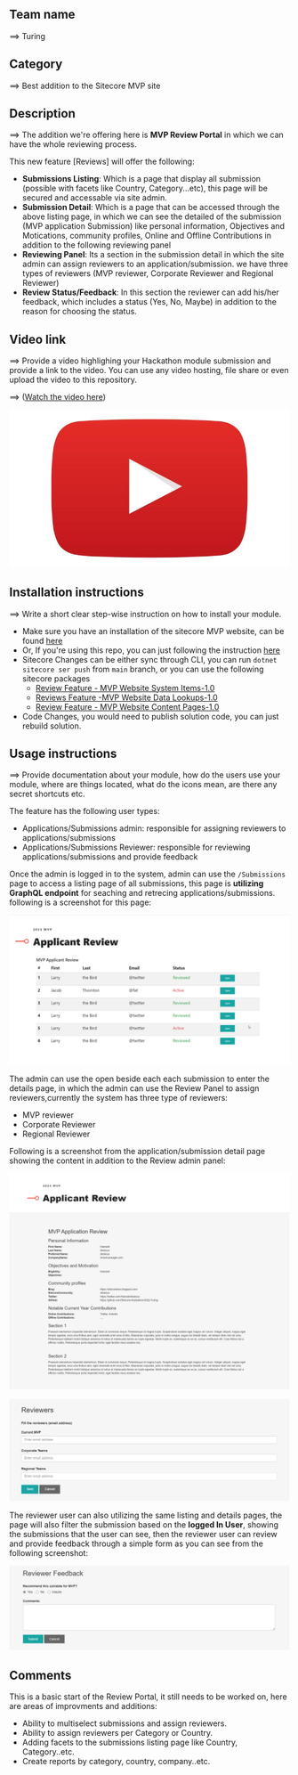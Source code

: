 
## Team name
⟹ Turing

## Category
⟹ Best addition to the Sitecore MVP site

## Description
⟹ The addition we're offering here is **MVP Review Portal** in which we can have the whole reviewing process. 

This new feature [Reviews] will offer the following:
- **Submissions Listing**: Which is a page that display all submission (possible with facets like Country, Category...etc), this page will be secured and accessable via site admin. 
- **Submission Detail**: Which is a page that can be accessed through the above listing page, in which we can see the detailed of the submission (MVP application Submission) like personal information, Objectives and Motications, community profiles, Online and Offline Contributions in addition to the following reviewing panel
- **Reviewing Panel**: Its a section in the submission detail in which the site admin can assign reviewers to an application/submission. we have three types of reviewers (MVP reviewer, Corporate Reviewer and Regional Reviewer)
- **Review Status/Feedback**: In this section the reviewer can add his/her feedback, which includes a status (Yes, No, Maybe) in addition to the reason for choosing the status. 


## Video link
⟹ Provide a video highlighing your Hackathon module submission and provide a link to the video. You can use any video hosting, file share or even upload the video to this repository.

⟹ ([Watch the video here](https://www.youtube.com/watch?v=YFYfFsJJhms))

[![Watch the video](docs/images/PlayVideo.jpg)](https://www.youtube.com/watch?v=YFYfFsJJhms)


## Installation instructions
⟹ Write a short clear step-wise instruction on how to install your module.  

- Make sure you have an installation of the sitecore MVP website, can be found [here](https://github.com/Sitecore/MVP-Site)
- Or, If you're using this repo, you can just following the instruction [here](https://github.com/Sitecore-Hackathon/2022-Turing#readme)
- Sitecore Changes can be either sync through CLI, you can run `dotnet sitecore ser push` from `main` branch, or you can use the following sitecore packages
    - [Review Feature - MVP Website System Items-1.0](https://github.com/Sitecore-Hackathon/2022-Turing/blob/main/sc.packages/Review%20Feature%20-%20MVP%20Website%20System%20Items-1.0.zip)
    - [Reviews Feature -MVP Website Data Lookups-1.0](https://github.com/Sitecore-Hackathon/2022-Turing/blob/main/sc.packages/Review%20Feature%20-%20MVP%20Website%20System%20Items-1.0.zip)
    - [Review Feature - MVP Website Content Pages-1.0](https://github.com/Sitecore-Hackathon/2022-Turing/blob/main/sc.packages/Review%20Feature%20-%20MVP%20Website%20Content%20Pages-1.0.zip)
- Code Changes, you would need to publish solution code, you can just rebuild solution. 



## Usage instructions
⟹ Provide documentation about your module, how do the users use your module, where are things located, what do the icons mean, are there any secret shortcuts etc.

The feature has the following user types:
- Applications/Submissions admin: responsible for assigning reviewers to applications/submissions
- Applications/Submissions Reviewer: responsible for reviewing applications/submissions and provide feedback

Once the admin is logged in to the system, admin can use the `/Submissions` page to access a listing page of all submissions, this page is **utilizing GraphQL endpoint** for seaching and retrecing applications/submissions. following is a screenshot for this page: 

![Hackathon Logo](docs/images/Submissions-Listing.png?raw=true "Submissions Listing")

The admin can use the open beside each each submission to enter the details page, in which the admin can use the Review Panel to assign reviewers,currently the system has three type of reviewers:
- MVP reviewer 
- Corporate Reviewer 
- Regional Reviewer 

Following is a screenshot from the application/submission detail page showing the content in addition to the Review admin panel:

![Deal With It](docs/images/Submission-Details.png?raw=true "Submission Details")

![Deal With It](docs/images/Assign-Reviewers.png?raw=true "Assign Reviewers")


The reviewer user can also utilizing the same listing and details pages, the page will also filter the submission based on the **logged In User**, showing the submissions that the user can see, then the reviewer user can review and provide feedback through a simple form as you can see from the following screenshot:

![Deal With It](docs/images/Reviewer-Feedback.png?raw=true "Reviewer Feedback")

## Comments

This is a basic start of the Review Portal, it still needs to be worked on, here are areas of improvments and additions: 
- Ability to multiselect submissions and assign reviewers. 
- Ability to assign reviewers per Category or Country.
- Adding facets to the submissions listing page like Country, Category..etc.  
- Create reports by category, country, company..etc.
